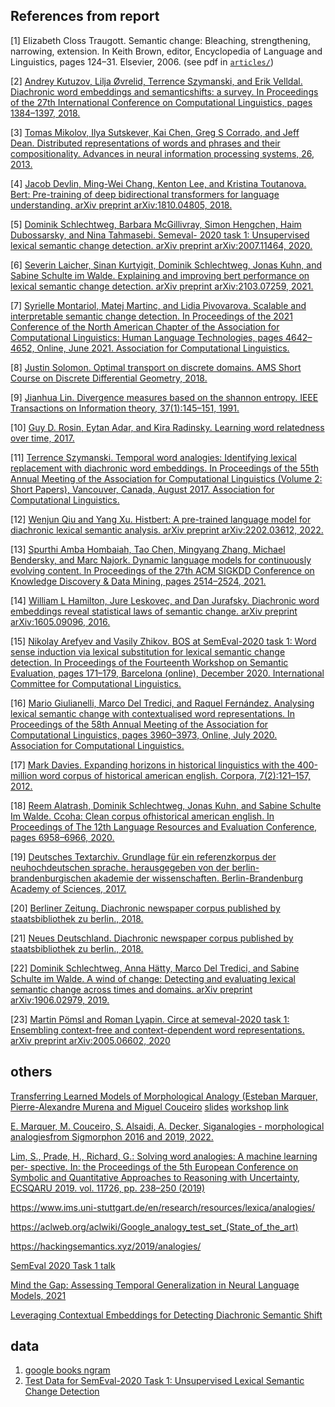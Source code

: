## References from report
[1] Elizabeth Closs Traugott. Semantic change: Bleaching, strengthening, narrowing, extension. In Keith Brown, editor, Encyclopedia of Language and Linguistics, pages 124–31. Elsevier, 2006. (see pdf in [`articles/`](/articles/))

[2] [Andrey Kutuzov, Lilja Øvrelid, Terrence Szymanski, and Erik Velldal. Diachronic word embeddings and semanticshifts: a survey. In Proceedings of the 27th International Conference on Computational Linguistics, pages 1384–1397, 2018.](https://arxiv.org/pdf/1806.03537.pdf)

[3] [Tomas Mikolov, Ilya Sutskever, Kai Chen, Greg S Corrado, and Jeff Dean. Distributed representations of words and phrases and their compositionality. Advances in neural information processing systems, 26, 2013.](https://proceedings.neurips.cc/paper/2013/file/9aa42b31882ec039965f3c4923ce901b-Paper.pdf)

[4] [Jacob Devlin, Ming-Wei Chang, Kenton Lee, and Kristina Toutanova. Bert: Pre-training of deep bidirectional transformers for language understanding. arXiv preprint arXiv:1810.04805, 2018.](https://arxiv.org/pdf/1810.04805.pdf&usg=ALkJrhhzxlCL6yTht2BRmH9atgvKFxHsxQ)

[5] [Dominik Schlechtweg, Barbara McGillivray, Simon Hengchen, Haim Dubossarsky, and Nina Tahmasebi. Semeval- 2020 task 1: Unsupervised lexical semantic change detection. arXiv preprint arXiv:2007.11464, 2020.](https://aclanthology.org/2020.semeval-1.1.pdf) 

[6] [Severin Laicher, Sinan Kurtyigit, Dominik Schlechtweg, Jonas Kuhn, and Sabine Schulte im Walde. Explaining and improving bert performance on lexical semantic change detection. arXiv preprint arXiv:2103.07259, 2021.](https://aclanthology.org/2021.eacl-srw.pdf#page=204)

[7] [Syrielle Montariol, Matej Martinc, and Lidia Pivovarova. Scalable and interpretable semantic change detection. In Proceedings of the 2021 Conference of the North American Chapter of the Association for Computational Linguistics: Human Language Technologies, pages 4642–4652, Online, June 2021. Association for Computational Linguistics.](https://aclanthology.org/2021.naacl-main.369.pdf)

[8] [Justin Solomon. Optimal transport on discrete domains. AMS Short Course on Discrete Differential Geometry, 2018.](https://www.ams.org/meetings/shortcourse/optimal_transport.pdf)

[9] [Jianhua Lin. Divergence measures based on the shannon entropy. IEEE Transactions on Information theory, 37(1):145–151, 1991.](http://sansan.phy.ncu.edu.tw/~hclee/ref/Lin_divergenceIEEE91.pdf)

[10] [Guy D. Rosin, Eytan Adar, and Kira Radinsky. Learning word relatedness over time, 2017.](http://aclanthology.lst.uni-saarland.de/D17-1121.pdf)

[11] [Terrence Szymanski. Temporal word analogies: Identifying lexical replacement with diachronic word embeddings. In Proceedings of the 55th Annual Meeting of the Association for Computational Linguistics (Volume 2: Short Papers), Vancouver, Canada, August 2017. Association for Computational Linguistics.](https://aclanthology.org/P17-2071.pdf)

[12] [Wenjun Qiu and Yang Xu. Histbert: A pre-trained language model for diachronic lexical semantic analysis. arXiv preprint arXiv:2202.03612, 2022.](https://arxiv.org/pdf/2202.03612.pdf)

[13] [Spurthi Amba Hombaiah, Tao Chen, Mingyang Zhang, Michael Bendersky, and Marc Najork. Dynamic language models for continuously evolving content. In Proceedings of the 27th ACM SIGKDD Conference on Knowledge Discovery & Data Mining, pages 2514–2524, 2021.](https://dl.acm.org/doi/pdf/10.1145/3447548.3467162)

[14] [William L Hamilton, Jure Leskovec, and Dan Jurafsky. Diachronic word embeddings reveal statistical laws of semantic change. arXiv preprint arXiv:1605.09096, 2016.](https://arxiv.org/pdf/1605.09096.pdf)

[15] [Nikolay Arefyev and Vasily Zhikov. BOS at SemEval-2020 task 1: Word sense induction via lexical substitution for lexical semantic change detection. In Proceedings of the Fourteenth Workshop on Semantic Evaluation, pages 171–179, Barcelona (online), December 2020. International Committee for Computational Linguistics.](https://aclanthology.org/2020.semeval-1.20.pdf)

[16] [Mario Giulianelli, Marco Del Tredici, and Raquel Fernández. Analysing lexical semantic change with contextualised word representations. In Proceedings of the 58th Annual Meeting of the Association for Computational
Linguistics, pages 3960–3973, Online, July 2020. Association for Computational Linguistics.](https://aclanthology.org/2020.acl-main.365.pdf)

[17] [Mark Davies. Expanding horizons in historical linguistics with the 400-million word corpus of historical american english. Corpora, 7(2):121–157, 2012.](https://citeseerx.ist.psu.edu/document?repid=rep1&type=pdf&doi=5a004963d2c6c71ffb37cbf28c9bb471d555d2db)

[18] [Reem Alatrash, Dominik Schlechtweg, Jonas Kuhn, and Sabine Schulte Im Walde. Ccoha: Clean corpus ofhistorical american english. In Proceedings of The 12th Language Resources and Evaluation Conference, pages 6958–6966, 2020.](https://aclanthology.org/2020.lrec-1.859.pdf)

[19] [Deutsches Textarchiv. Grundlage für ein referenzkorpus der neuhochdeutschen sprache. herausgegeben von der berlin-brandenburgischen akademie der wissenschaften. Berlin-Brandenburg Academy of Sciences, 2017.](https://www.deutschestextarchiv.de/.)

[20] [Berliner Zeitung. Diachronic newspaper corpus published by staatsbibliothek zu berlin., 2018.](https://zefys.staatsbibliothek-berlin.de/)

[21] [Neues Deutschland. Diachronic newspaper corpus published by staatsbibliothek zu berlin., 2018.](https://zefys.staatsbibliothek-berlin.de/)

[22] [Dominik Schlechtweg, Anna Hätty, Marco Del Tredici, and Sabine Schulte im Walde. A wind of change: Detecting and evaluating lexical semantic change across times and domains. arXiv preprint arXiv:1906.02979, 2019.](https://arxiv.org/pdf/1906.02979.pdf)

[23] [Martin Pömsl and Roman Lyapin. Circe at semeval-2020 task 1: Ensembling context-free and context-dependent word representations. arXiv preprint arXiv:2005.06602, 2020](https://aclanthology.org/2020.semeval-1.21.pdf)

## others
[Transferring Learned Models of Morphological Analogy (Esteban Marquer, Pierre-Alexandre Murena and Miguel Couceiro](https://github.com/pmonnin/ata2022-papers-slides/raw/main/papers/ICCBR_2022_Workshop_paper_71.pdf) [<ins>slides</ins>](https://github.com/pmonnin/ata2022-papers-slides/raw/main/slides/ATA_2022_emarquer.pdf) [<ins>workshop link</ins>](https://iccbr-ata2022.loria.fr/schedule/)

[E. Marquer, M. Couceiro, S. Alsaidi, A. Decker, Siganalogies - morphological analogiesfrom Sigmorphon 2016 and 2019, 2022.](https://hal.inria.fr/hal-03313591/)

[Lim, S., Prade, H., Richard, G.: Solving word analogies: A machine learning per- spective. In: the Proceedings of the 5th European Conference on Symbolic and Quantitative Approaches to Reasoning with Uncertainty, ECSQARU 2019. vol. 11726, pp. 238–250 (2019)](https://link.springer.com/chapter/10.1007/978-3-030-29765-7_20)

https://www.ims.uni-stuttgart.de/en/research/resources/lexica/analogies/

https://aclweb.org/aclwiki/Google_analogy_test_set_(State_of_the_art)

https://hackingsemantics.xyz/2019/analogies/

[SemEval 2020 Task 1 talk](https://underline.io/lecture/6403-semeval-2020-task-1-unsupervised-lexical-semantic-change-detection)

[Mind the Gap: Assessing Temporal Generalization in Neural Language Models, 2021](https://proceedings.neurips.cc/paper/2021/file/f5bf0ba0a17ef18f9607774722f5698c-Paper.pdf)

[Leveraging Contextual Embeddings for Detecting Diachronic Semantic Shift](https://arxiv.org/abs/1912.01072)

## data
1. [google books ngram](https://storage.googleapis.com/books/ngrams/books/datasetsv3.html)
2. [Test Data for SemEval-2020 Task 1: Unsupervised Lexical Semantic Change Detection](https://www.ims.uni-stuttgart.de/en/research/resources/corpora/sem-eval-ulscd/)

